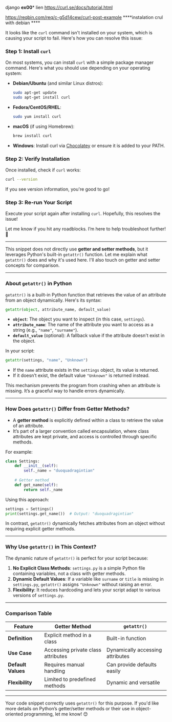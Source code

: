 django
****************ex00*****************
lien
https://curl.se/docs/tutorial.html

https://reqbin.com/req/c-g5d14cew/curl-post-example
****instalation crul with debian ****

It looks like the `curl` command isn't installed on your system, which is causing your script to fail. Here's how you can resolve this issue:

### Step 1: Install `curl`
On most systems, you can install `curl` with a simple package manager command. Here's what you should use depending on your operating system:
- **Debian/Ubuntu** (and similar Linux distros):
  ```bash
  sudo apt-get update
  sudo apt-get install curl
  ```
- **Fedora/CentOS/RHEL**:
  ```bash
  sudo yum install curl
  ```
- **macOS** (if using Homebrew):
  ```bash
  brew install curl
  ```
- **Windows**:
  Install curl via [Chocolatey](https://chocolatey.org/) or ensure it is added to your PATH.

### Step 2: Verify Installation
Once installed, check if `curl` works:
```bash
curl --version
```
If you see version information, you're good to go!

### Step 3: Re-run Your Script
Execute your script again after installing `curl`. Hopefully, this resolves the issue!

Let me know if you hit any roadblocks. I’m here to help troubleshoot further! 🚀
********
This snippet does not directly use **getter and setter methods**, but it leverages Python's built-in `getattr()` function. Let me explain what `getattr()` does and why it's used here. I'll also touch on getter and setter concepts for comparison.

---

### **About `getattr()` in Python**
`getattr()` is a built-in Python function that retrieves the value of an attribute from an object dynamically. Here's its syntax:
```python
getattr(object, attribute_name, default_value)
```
- **`object`**: The object you want to inspect (in this case, `settings`).
- **`attribute_name`**: The name of the attribute you want to access as a string (e.g., `"name"`, `"surname"`).
- **`default_value`** (optional): A fallback value if the attribute doesn't exist in the object.

In your script:
```python
getattr(settings, "name", "Unknown")
```
- If the `name` attribute exists in the `settings` object, its value is returned.
- If it doesn’t exist, the default value `"Unknown"` is returned instead.

This mechanism prevents the program from crashing when an attribute is missing. It’s a graceful way to handle errors dynamically.

---

### **How Does `getattr()` Differ from Getter Methods?**
- A **getter method** is explicitly defined within a class to retrieve the value of an attribute.
- It’s part of a larger convention called encapsulation, where class attributes are kept private, and access is controlled through specific methods.

For example:
```python
class Settings:
    def __init__(self):
        self._name = "duoquadragintian"
    
    # Getter method
    def get_name(self):
        return self._name
```
Using this approach:
```python
settings = Settings()
print(settings.get_name())  # Output: "duoquadragintian"
```

In contrast, `getattr()` dynamically fetches attributes from an object without requiring explicit getter methods.

---

### **Why Use `getattr()` in This Context?**
The dynamic nature of `getattr()` is perfect for your script because:
1. **No Explicit Class Methods**: `settings.py` is a simple Python file containing variables, not a class with getter methods.
2. **Dynamic Default Values**: If a variable like `surname` or `title` is missing in `settings.py`, `getattr()` assigns `"Unknown"` without raising an error.
3. **Flexibility**: It reduces hardcoding and lets your script adapt to various versions of `settings.py`.

---

### **Comparison Table**

| Feature            | Getter Method                      | `getattr()`                     |
|---------------------|------------------------------------|----------------------------------|
| **Definition**      | Explicit method in a class         | Built-in function               |
| **Use Case**        | Accessing private class attributes | Dynamically accessing attributes|
| **Default Values**  | Requires manual handling           | Can provide defaults easily     |
| **Flexibility**     | Limited to predefined methods      | Dynamic and versatile           |

---

Your code snippet correctly uses `getattr()` for this purpose. If you'd like more details on Python’s getter/setter methods or their use in object-oriented programming, let me know! 😊



